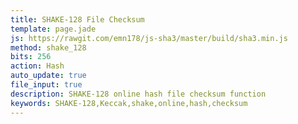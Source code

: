 ```yaml
---
title: SHAKE-128 File Checksum
template: page.jade
js: https://rawgit.com/emn178/js-sha3/master/build/sha3.min.js
method: shake_128
bits: 256
action: Hash
auto_update: true
file_input: true
description: SHAKE-128 online hash file checksum function
keywords: SHAKE-128,Keccak,shake,online,hash,checksum
---
```

